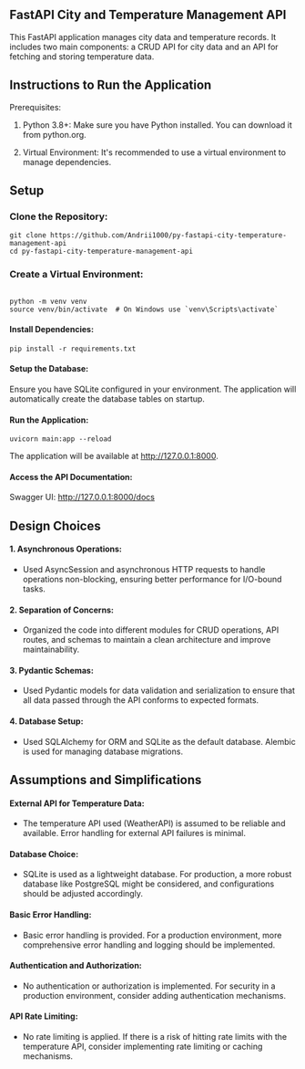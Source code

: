 
## FastAPI City and Temperature Management API
This FastAPI application manages city data and temperature records. It includes two main components: a CRUD API for city data and an API for fetching and storing temperature data.

## Instructions to Run the Application
Prerequisites: 
1. Python 3.8+: Make sure you have Python installed. You can download it from python.org.

2. Virtual Environment: It's recommended to use a virtual environment to manage dependencies.

## Setup 
### Clone the Repository:

````
git clone https://github.com/Andrii1000/py-fastapi-city-temperature-management-api
cd py-fastapi-city-temperature-management-api
````

### Create a Virtual Environment:

````

python -m venv venv
source venv/bin/activate  # On Windows use `venv\Scripts\activate`
````

#### Install Dependencies:

````
pip install -r requirements.txt
````

#### Setup the Database: 
Ensure you have SQLite configured in your environment. The application will automatically create the database tables on startup.

#### Run the Application:

````
uvicorn main:app --reload
````
The application will be available at http://127.0.0.1:8000.

#### Access the API Documentation:

Swagger UI: http://127.0.0.1:8000/docs

## Design Choices
#### 1. Asynchronous Operations:

- Used AsyncSession and asynchronous HTTP requests to handle operations non-blocking, ensuring better performance for I/O-bound tasks.
#### 2. Separation of Concerns:

- Organized the code into different modules for CRUD operations, API routes, and schemas to maintain a clean architecture and improve maintainability.
#### 3. Pydantic Schemas:

- Used Pydantic models for data validation and serialization to ensure that all data passed through the API conforms to expected formats.
#### 4. Database Setup:

- Used SQLAlchemy for ORM and SQLite as the default database. Alembic is used for managing database migrations.
## Assumptions and Simplifications
#### External API for Temperature Data:

- The temperature API used (WeatherAPI) is assumed to be reliable and available. Error handling for external API failures is minimal.
#### Database Choice:

- SQLite is used as a lightweight database. For production, a more robust database like PostgreSQL might be considered, and configurations should be adjusted accordingly.
#### Basic Error Handling:

- Basic error handling is provided. For a production environment, more comprehensive error handling and logging should be implemented.
#### Authentication and Authorization:

- No authentication or authorization is implemented. For security in a production environment, consider adding authentication mechanisms.
#### API Rate Limiting:

- No rate limiting is applied. If there is a risk of hitting rate limits with the temperature API, consider implementing rate limiting or caching mechanisms.
